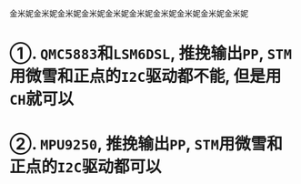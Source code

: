金米妮金米妮金米妮金米妮金米妮金米妮金米妮金米妮金米妮金米妮
# ①. `QMC5883`和`LSM6DSL`, 推挽输出`PP`, `STM`用微雪和正点的`I2C`驱动都不能, 但是用`CH`就可以

# ②. `MPU9250`, 推挽输出`PP`, `STM`用微雪和正点的`I2C`驱动都可以
